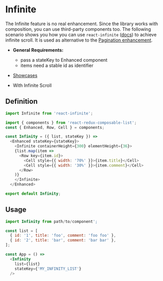 # Infinite

The Infinite feature is no real enhancement. Since the library works with composition, you can use third-party components too. The following scenario shows you how you can use `react-infinite` ([docs](https://github.com/seatgeek/react-infinite)) to achieve infinite scroll. It is used as alternative to the [Pagination enhancement](/docs/features/Pagination.md).

* **General Requirements:**
  * pass a stateKey to Enhanced component
  * items need a stable id as identifier

* [Showcases](https://react-redux-composable-list-showcases.wieruch.com/)
 * With Infinite Scroll

## Definition

```javascript
import Infinite from 'react-infinite';

import { components } from 'react-redux-composable-list';
const { Enhanced, Row, Cell } = components;

const Infinity = ({ list, stateKey }) =>
  <Enhanced stateKey={stateKey}>
    <Infinite containerHeight={300} elementHeight={36}>
    {list.map(item =>
      <Row key={item.id}>
        <Cell style={{ width: '70%' }}>{item.title}</Cell>
        <Cell style={{ width: '30%' }}>{item.comment}</Cell>
      </Row>
    )}
    </Infinite>
  </Enhanced>

export default Infinity;
```

## Usage

```javascript
import Infinity from path/to/component';

const list = [
  { id: '1', title: 'foo', comment: 'foo foo' },
  { id: '2', title: 'bar', comment: 'bar bar' },
];

const App = () =>
  <Infinity
    list={list}
    stateKey={'MY_INFINITY_LIST'}
  />
```

